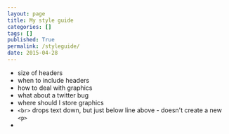 ```yaml
---
layout: page
title: My style guide
categories: []
tags: []
published: True
permalink: /styleguide/
date: 2015-04-28
---
```


* size of headers
* when to include headers
* how to deal with graphics
* what about a twitter bug
* where should I store graphics
* `<br>` drops text down, but just below line above - doesn't create a new `<p>`
*
